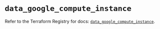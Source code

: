 # `data_google_compute_instance`

Refer to the Terraform Registry for docs: [`data_google_compute_instance`](https://registry.terraform.io/providers/hashicorp/google/5.29.0/docs/data-sources/compute_instance).
